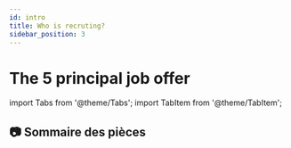 ```yaml
---
id: intro
title: Who is recruting?
sidebar_position: 3
---
```


# The 5 principal job offer


import Tabs from '@theme/Tabs';
import TabItem from '@theme/TabItem';

<Tabs>
  <TabItem value="Sommaire" label="📜Intro" default>



## 📷 Sommaire des pièces



  </TabItem>
  <TabItem value="orange" label="Air France">
    


  </TabItem>
  <TabItem value="banana" label="Emirate ">
 


  </TabItem>
 <TabItem value="banana" label="British Airways ">
 


  </TabItem>
</Tabs>


